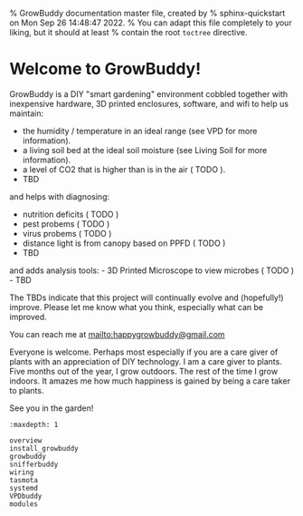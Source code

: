 % GrowBuddy documentation master file, created by
% sphinx-quickstart on Mon Sep 26 14:48:47 2022.
% You can adapt this file completely to your liking, but it should at least
% contain the root `toctree` directive.

# Welcome to GrowBuddy!

GrowBuddy is a DIY "smart gardening" environment cobbled together with inexpensive hardware, 3D printed enclosures, software, and wifi to help us maintain:

- the humidity / temperature in an ideal range (see VPD for more information).
- a living soil bed at the ideal soil moisture (see Living Soil for more information).
- a level of CO2 that is higher than is in the air ( TODO ).
- TBD

and helps with diagnosing:

- nutrition deficits ( TODO )
- pest probems ( TODO )
- virus probems ( TODO )
- distance light is from canopy based on PPFD ( TODO )
- TBD

and adds analysis tools:
\- 3D Printed Microscope to view microbes ( TODO )
\- TBD

The TBDs indicate that this project will continually evolve and (hopefully!) improve.  Please let me know what you think, especially what can be improved.

You can reach me at <mailto:happygrowbuddy@gmail.com>

Everyone is welcome. Perhaps most especially if you are a care giver of plants with an appreciation of DIY technology.  I am a care giver to plants.  Five months out of the year, I grow outdoors.  The rest of the time I grow indoors.  It amazes me how much happiness
is gained by being a care taker to plants.

See you in the garden!

```{toctree}
:maxdepth: 1

overview
install_growbuddy
growbuddy
snifferbuddy
wiring
tasmota
systemd
VPDbuddy
modules
```
